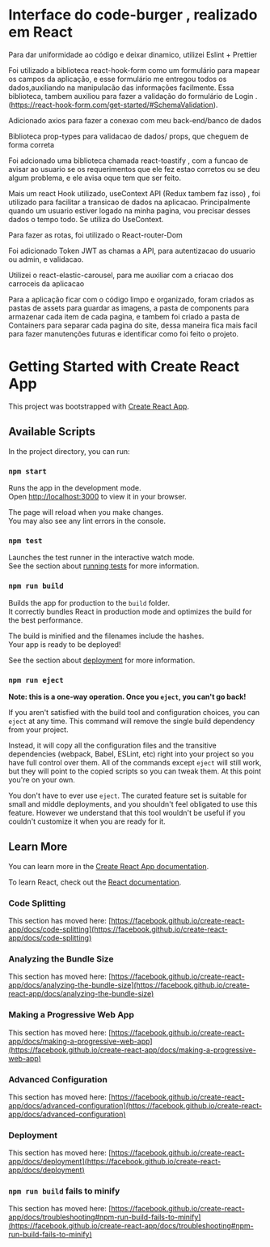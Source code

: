 # Interface do code-burger , realizado em React

Para dar uniformidade ao código e deixar dinamico, utilizei Eslint + Prettier

Foi utilizado a biblioteca react-hook-form como um formulário para mapear os campos da aplicação, e esse formulário me entregou todos os dados,auxiliando na manipulacão das informações facilmente.
Essa biblioteca, tambem auxiliou para fazer a validação do formulário de Login . (https://react-hook-form.com/get-started/#SchemaValidation).

Adicionado axios para fazer a conexao com meu back-end/banco de dados

Biblioteca prop-types para validacao de dados/ props, que cheguem de forma correta

Foi adcionado uma biblioteca chamada react-toastify , com a funcao de avisar ao usuario se os requerimentos que ele fez estao corretos ou se deu algum problema, e ele avisa oque tem que ser feito.

Mais um react Hook utilizado, useContext API (Redux tambem faz isso) , foi utilizado para facilitar a transicao de dados na aplicacao. Principalmente quando um usuario estiver logado na minha pagina, vou precisar desses dados o tempo todo. Se utiliza do UseContext.

Para fazer as rotas, foi utilizado o React-router-Dom

Foi adicionado Token JWT as chamas a API, para autentizacao do usuario ou admin, e validacao.

Utilizei o react-elastic-carousel, para me auxiliar com a criacao dos carroceis da aplicacao

Para a aplicação ficar com o código limpo e organizado, foram criados as pastas de assets para guardar as imagens, a pasta de components para armazenar cada item de cada pagina, e tambem foi criado a pasta de Containers para separar cada pagina do site, dessa maneira fica mais facil para fazer manutenções futuras e identificar como foi feito o projeto.






# Getting Started with Create React App

This project was bootstrapped with [Create React App](https://github.com/facebook/create-react-app).

## Available Scripts

In the project directory, you can run:

### `npm start`

Runs the app in the development mode.\
Open [http://localhost:3000](http://localhost:3000) to view it in your browser.

The page will reload when you make changes.\
You may also see any lint errors in the console.

### `npm test`

Launches the test runner in the interactive watch mode.\
See the section about [running tests](https://facebook.github.io/create-react-app/docs/running-tests) for more information.

### `npm run build`

Builds the app for production to the `build` folder.\
It correctly bundles React in production mode and optimizes the build for the best performance.

The build is minified and the filenames include the hashes.\
Your app is ready to be deployed!

See the section about [deployment](https://facebook.github.io/create-react-app/docs/deployment) for more information.

### `npm run eject`

**Note: this is a one-way operation. Once you `eject`, you can't go back!**

If you aren't satisfied with the build tool and configuration choices, you can `eject` at any time. This command will remove the single build dependency from your project.

Instead, it will copy all the configuration files and the transitive dependencies (webpack, Babel, ESLint, etc) right into your project so you have full control over them. All of the commands except `eject` will still work, but they will point to the copied scripts so you can tweak them. At this point you're on your own.

You don't have to ever use `eject`. The curated feature set is suitable for small and middle deployments, and you shouldn't feel obligated to use this feature. However we understand that this tool wouldn't be useful if you couldn't customize it when you are ready for it.

## Learn More

You can learn more in the [Create React App documentation](https://facebook.github.io/create-react-app/docs/getting-started).

To learn React, check out the [React documentation](https://reactjs.org/).

### Code Splitting

This section has moved here: [https://facebook.github.io/create-react-app/docs/code-splitting](https://facebook.github.io/create-react-app/docs/code-splitting)

### Analyzing the Bundle Size

This section has moved here: [https://facebook.github.io/create-react-app/docs/analyzing-the-bundle-size](https://facebook.github.io/create-react-app/docs/analyzing-the-bundle-size)

### Making a Progressive Web App

This section has moved here: [https://facebook.github.io/create-react-app/docs/making-a-progressive-web-app](https://facebook.github.io/create-react-app/docs/making-a-progressive-web-app)

### Advanced Configuration

This section has moved here: [https://facebook.github.io/create-react-app/docs/advanced-configuration](https://facebook.github.io/create-react-app/docs/advanced-configuration)

### Deployment

This section has moved here: [https://facebook.github.io/create-react-app/docs/deployment](https://facebook.github.io/create-react-app/docs/deployment)

### `npm run build` fails to minify

This section has moved here: [https://facebook.github.io/create-react-app/docs/troubleshooting#npm-run-build-fails-to-minify](https://facebook.github.io/create-react-app/docs/troubleshooting#npm-run-build-fails-to-minify)
